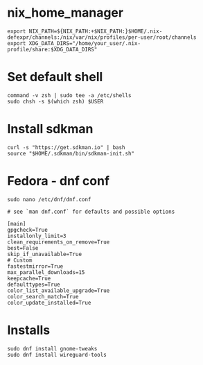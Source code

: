 # nix_home_manager

	export NIX_PATH=${NIX_PATH:+$NIX_PATH:}$HOME/.nix-defexpr/channels:/nix/var/nix/profiles/per-user/root/channels
	export XDG_DATA_DIRS="/home/your_user/.nix-profile/share:$XDG_DATA_DIRS"

# Set default shell

    command -v zsh | sudo tee -a /etc/shells
    sudo chsh -s $(which zsh) $USER

# Install sdkman

    curl -s "https://get.sdkman.io" | bash
    source "$HOME/.sdkman/bin/sdkman-init.sh"

# Fedora - dnf conf
    sudo nano /etc/dnf/dnf.conf

```text
# see `man dnf.conf` for defaults and possible options

[main]
gpgcheck=True
installonly_limit=3
clean_requirements_on_remove=True
best=False
skip_if_unavailable=True
# Custom
fastestmirror=True
max_parallel_downloads=15
keepcache=True
defaulttypes=True
color_list_available_upgrade=True
color_search_match=True
color_update_installed=True

```

# Installs

    sudo dnf install gnome-tweaks 
    sudo dnf install wireguard-tools